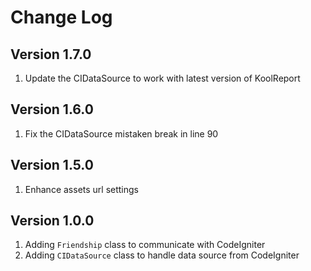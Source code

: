 # Change Log

## Version 1.7.0

1. Update the CIDataSource to work with latest version of KoolReport

## Version 1.6.0

1. Fix the CIDataSource mistaken break in line 90

## Version 1.5.0

1. Enhance assets url settings

## Version 1.0.0

1. Adding `Friendship` class to communicate with CodeIgniter
2. Adding `CIDataSource` class to handle data source from CodeIgniter